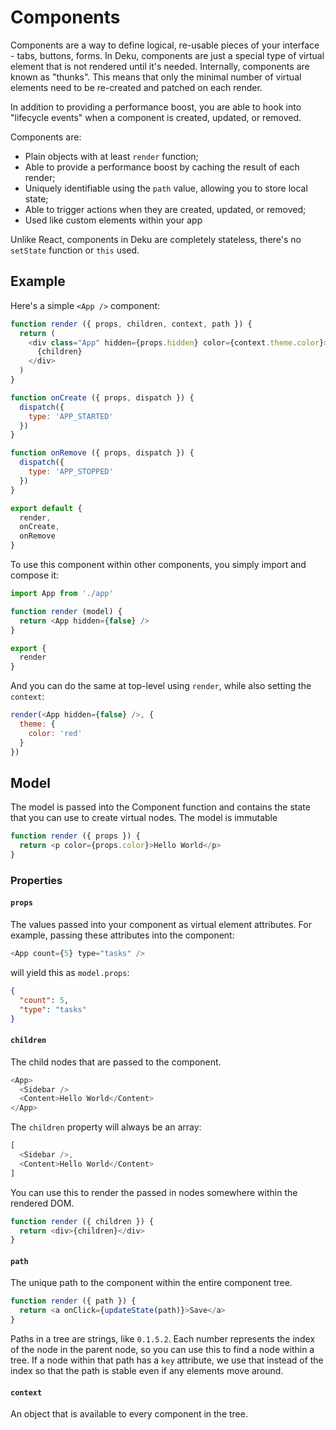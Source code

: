 # Components

Components are a way to define logical, re-usable pieces of your interface - tabs, buttons, forms. In Deku, components are just a special type of virtual element that is not rendered until it's needed. Internally, components are known as "thunks". This means that only the minimal number of virtual elements need to be re-created and patched on each render.

In addition to providing a performance boost, you are able to hook into "lifecycle events" when a component is created, updated, or removed.

Components are:

* Plain objects with at least `render` function;
* Able to provide a performance boost by caching the result of each render;
* Uniquely identifiable using the `path` value, allowing you to store local state;
* Able to trigger actions when they are created, updated, or removed;
* Used like custom elements within your app

Unlike React, components in Deku are completely stateless, there's no `setState` function or `this` used.

## Example

Here's a simple `<App />` component:

```js
function render ({ props, children, context, path }) {
  return (
    <div class="App" hidden={props.hidden} color={context.theme.color}>
      {children}
    </div>
  )
}

function onCreate ({ props, dispatch }) {
  dispatch({
    type: 'APP_STARTED'
  })
}

function onRemove ({ props, dispatch }) {
  dispatch({
    type: 'APP_STOPPED'
  })
}

export default {
  render,
  onCreate,
  onRemove
}
```

To use this component within other components, you simply import and compose it:

```js
import App from './app'

function render (model) {
  return <App hidden={false} />
}

export {
  render
}
```

And you can do the same at top-level using `render`, while also setting the `context`:

```js
render(<App hidden={false} />, {
  theme: {
    color: 'red'
  }
})
```

## Model

The model is passed into the Component function and contains the state that you can use to create virtual nodes. The model is immutable

```js
function render ({ props }) {
  return <p color={props.color}>Hello World</p>
}
```

### Properties

#### `props`

The values passed into your component as virtual element attributes. For example, passing these attributes into the component:

```js
<App count={5} type="tasks" />
```

will yield this as `model.props`:

```json
{
  "count": 5,
  "type": "tasks"
}
```

#### `children`

The child nodes that are passed to the component.

```js
<App>
  <Sidebar />
  <Content>Hello World</Content>
</App>
```

The `children` property will always be an array:

```js
[
  <Sidebar />,
  <Content>Hello World</Content>
]
```

You can use this to render the passed in nodes somewhere within the rendered DOM.

```js
function render ({ children }) {
  return <div>{children}</div>
}
```

#### `path`

The unique path to the component within the entire component tree.

```js
function render ({ path }) {
  return <a onClick={updateState(path)}>Save</a>
}
```

Paths in a tree are strings, like `0.1.5.2`. Each number represents the index of the node in the parent node, so you can use this to find a node within a tree. If a node within that path has a `key` attribute, we use that instead of the index so that the path is stable even if any elements move around.

#### `context`

An object that is available to every component in the tree.
